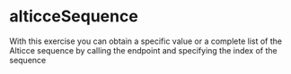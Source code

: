 # alticceSequence
With this exercise you can obtain a specific value or a complete list of the Alticce sequence by calling the endpoint and specifying the index of the sequence
